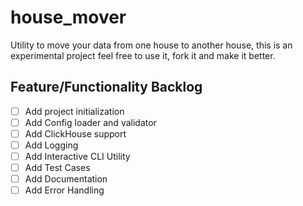 # house_mover

Utility to move your data from one house to another house, this is an experimental project feel free to use it, fork it and make it better.

## Feature/Functionality Backlog

- [ ] Add project initialization
- [ ] Add Config loader and validator
- [ ] Add ClickHouse support
- [ ] Add Logging
- [ ] Add Interactive CLI Utility
- [ ] Add Test Cases
- [ ] Add Documentation
- [ ] Add Error Handling
